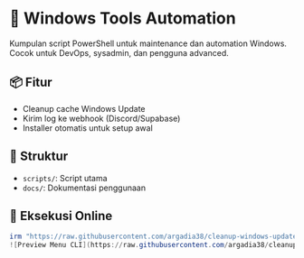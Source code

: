 # 🧹 Windows Tools Automation

Kumpulan script PowerShell untuk maintenance dan automation Windows. Cocok untuk DevOps, sysadmin, dan pengguna advanced.

## 📦 Fitur
- Cleanup cache Windows Update
- Kirim log ke webhook (Discord/Supabase)
- Installer otomatis untuk setup awal

## 📁 Struktur
- `scripts/`: Script utama
- `docs/`: Dokumentasi penggunaan

## 🚀 Eksekusi Online
```powershell
irm "https://raw.githubusercontent.com/argadia38/cleanup-windows-update/main/get.ps1" | iex
![Preview Menu CLI](https://raw.githubusercontent.com/argadia38/cleanup-windows-update/main/docs/menu.png)
